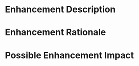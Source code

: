 # Enhancement Description
<!-- Describe the enhancement - note that the implementation can be discussed in discussion section -->

# Enhancement Rationale
<!-- Describe why the enhancement would be useful to you or others -->

# Possible Enhancement Impact
<!-- Describe the impact the enhancement may have on existing applications and functionality.
For example, would a public API change or some existing object internal changes be required? -->
